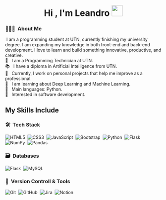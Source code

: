 <h1 align="center">Hi , I'm Leandro <img src="https://media.giphy.com/media/hvRJCLFzcasrR4ia7z/giphy.gif" width="35"></h1>


### 👨🏻‍💻 &nbsp;About Me

&nbsp;I am a programming student at UTN, currently finishing my university degree. I am expanding my knowledge in both front-end and back-end development. I love to learn and build something innovative, productive, and creative.\
📝 &nbsp; I am a Programming Technician at UTN.\
📚 &nbsp; I have a diploma in Artificial Intelligence from UTN.\
🔭 &nbsp; Currently, I work on personal projects that help me improve as a professional.\
🌱 &nbsp; I am learning about Deep Learning and Machine Learning.\
🌟 &nbsp; Main languages: Python.\
🚩 &nbsp; Interested in software development.

## My Skills Include

### 🛠 &nbsp;Tech Stack

![HTML5](https://img.shields.io/badge/html5-%23E34F26.svg?style=for-the-badge&logo=html5&logoColor=white)&nbsp;
![CSS3](https://img.shields.io/badge/css3-%231572B6.svg?style=for-the-badge&logo=css3&logoColor=white)&nbsp;
![JavaScript](https://img.shields.io/badge/javascript-%23323330.svg?style=for-the-badge&logo=javascript&logoColor=%23F7DF1E)&nbsp;
![Bootstrap](https://img.shields.io/badge/bootstrap-%23563D7C.svg?style=for-the-badge&logo=bootstrap&logoColor=white)&nbsp;
![Python](https://img.shields.io/badge/python-3670A0?style=for-the-badge&logo=python&logoColor=ffdd54)&nbsp;
![Flask](https://img.shields.io/badge/flask-%23000.svg?style=for-the-badge&logo=flask&logoColor=white)&nbsp;
![NumPy](https://img.shields.io/badge/numpy-%23013243.svg?style=for-the-badge&logo=numpy&logoColor=white)&nbsp;
![Pandas](https://img.shields.io/badge/pandas-%23150458.svg?style=for-the-badge&logo=pandas&logoColor=white)&nbsp;


### 🗃 &nbsp;Databases

![Flask](https://img.shields.io/badge/flask-%23000.svg?style=for-the-badge&logo=flask&logoColor=white)&nbsp;
![MySQL](https://img.shields.io/badge/mysql-4479A1.svg?style=for-the-badge&logo=mysql&logoColor=white)&nbsp;



### 🧰 &nbsp;Version Controll & Tools 

![Git](https://img.shields.io/badge/git-%23F05033.svg?style=for-the-badge&logo=git&logoColor=white)&nbsp;
![GitHub](https://img.shields.io/badge/github-%23121011.svg?style=for-the-badge&logo=github&logoColor=white)&nbsp;
![Jira](https://img.shields.io/badge/jira-%230A0FFF.svg?style=for-the-badge&logo=jira&logoColor=white)&nbsp;
![Notion](https://img.shields.io/badge/Notion-%23000000.svg?style=for-the-badge&logo=notion&logoColor=white)&nbsp;
